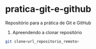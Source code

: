 # pratica-git-e-github
Repositório para a prática de Git e GitHub

1. Apreendendo a clonar repositório

```bash
git clone<url_repositorio_remoto> 
```
